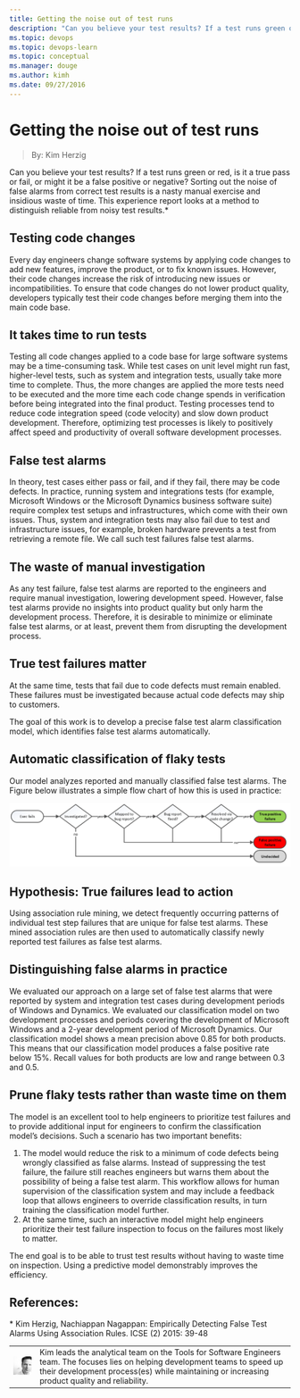 ```yaml
---
title: Getting the noise out of test runs
description: "Can you believe your test results? If a test runs green or red, is it a true pass or fail, or might it be a false positive or negative? Sorting out the noise of false alarms from correct test results is"
ms.topic: devops
ms.topic: devops-learn
ms.topic: conceptual
ms.manager: douge
ms.author: kimh
ms.date: 09/27/2016
---
```

# Getting the noise out of test runs
> By: Kim Herzig

Can you believe your test results? If a test runs green or red, is it a
true pass or fail, or might it be a false positive or negative? Sorting
out the noise of false alarms from correct test results is a nasty
manual exercise and insidious waste of time. This experience report
looks at a method to distinguish reliable from noisy test results.\*

## Testing code changes
Every day engineers change software systems by applying code changes to
add new features, improve the product, or to fix known issues. However,
their code changes increase the risk of introducing new issues or
incompatibilities. To ensure that code changes do not lower product
quality, developers typically test their code changes before merging
them into the main code base.

## It takes time to run tests
Testing all code changes applied to a code base for large software
systems may be a time-consuming task. While test cases on unit level
might run fast, higher-level tests, such as system and integration
tests, usually take more time to complete. Thus, the more changes are
applied the more tests need to be executed and the more time each code
change spends in verification before being integrated into the final
product. Testing processes tend to reduce code integration speed (code
velocity) and slow down product development. Therefore, optimizing test
processes is likely to positively affect speed and productivity of
overall software development processes.

## False test alarms
In theory, test cases either pass or fail, and if they fail, there may
be code defects. In practice, running system and integrations tests (for
example, Microsoft Windows or the Microsoft Dynamics business software
suite) require complex test setups and infrastructures, which come with
their own issues. Thus, system and integration tests may also fail due
to test and infrastructure issues, for example, broken hardware prevents
a test from retrieving a remote file. We call such test failures false
test alarms.

## The waste of manual investigation
As any test failure, false test alarms are reported to the engineers and
require manual investigation, lowering development speed. However, false
test alarms provide no insights into product quality but only harm the
development process. Therefore, it is desirable to minimize or eliminate
false test alarms, or at least, prevent them from disrupting the
development process.

## True test failures matter
At the same time, tests that fail due to code defects must remain
enabled. These failures must be investigated because actual code defects
may ship to customers.

The goal of this work is to develop a precise false test alarm
classification model, which identifies false test alarms automatically.

## Automatic classification of flaky tests
Our model analyzes reported and manually classified false test alarms.
The Figure below illustrates a simple flow chart of how this is used in
practice:

![Classifying test alarms flow chart](_img/clean-test-classification.png)

## Hypothesis: True failures lead to action
Using association rule mining, we detect frequently occurring patterns
of individual test step failures that are unique for false test alarms.
These mined association rules are then used to automatically classify
newly reported test failures as false test alarms.

## Distinguishing false alarms in practice
We evaluated our approach on a large set of false test alarms that were
reported by system and integration test cases during development periods
of Windows and Dynamics. We evaluated our classification model on two
development processes and periods covering the development of Microsoft
Windows and a 2-year development period of Microsoft Dynamics. Our
classification model shows a mean precision above 0.85 for both
products. This means that our classification model produces a false
positive rate below 15%. Recall values for both products are low and
range between 0.3 and 0.5.

## Prune flaky tests rather than waste time on them
The model is an excellent tool to help engineers to prioritize test
failures and to provide additional input for engineers to confirm the
classification model’s decisions. Such a scenario has two important
benefits:

1.  The model would reduce the risk to a minimum of code defects being
    wrongly classified as false alarms. Instead of suppressing the test
    failure, the failure still reaches engineers but warns them about
    the possibility of being a false test alarm. This workflow allows
    for human supervision of the classification system and may include a
    feedback loop that allows engineers to override classification
    results, in turn training the classification model further.
2.  At the same time, such an interactive model might help engineers
    prioritize their test failure inspection to focus on the failures
    most likely to matter.

The end goal is to be able to trust test results without having to waste
time on inspection. Using a predictive model demonstrably improves the
efficiency.

## References:
\* Kim Herzig, Nachiappan Nagappan: Empirically Detecting False Test
Alarms Using Association Rules. ICSE (2) 2015: 39-48

|             |                           |
|-------------|---------------------------|
|![Kim Herzig](_img/kimh_avatar_1502754815-130x130.jpg)|Kim leads the analytical team on the Tools for Software Engineers team. The focuses lies on helping development teams to speed up their development process(es) while maintaining or increasing product quality and reliability. |